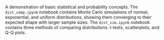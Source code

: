 A demonstration of basic statistical and probability concepts. The `dist_comp.ipynb` notebook contains Monte Carlo simulations of normal, exponential, and uniform distributions, showing them converging to their expected shape with larger sample sizes. The `dist_sim.ipynb` notebook contains three methods of comparing distributions: t-tests, scatterplots, and Q-Q plots.